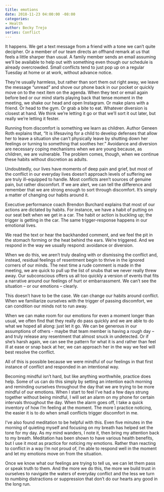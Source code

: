 ```yaml
---
title: emotions
date: 2018-11-23 04:00:00 -08:00
categories:
- Health
author: Becky Trejo
series: Conflict
---
```


It happens. We get a text message from a friend with a tone we can’t quite decipher. Or a member of our team directs an offhand remark at us that feels a little sharper than usual. A family member sends an email assuming we’ll be available to help out with something even though our schedule is already overcrowded. Small conflicts tend to just pop up on a regular Tuesday at home or at work, without advance notice.

They’re usually harmless, but rather than sort them out right away, we leave the message “unread” and shove our phone back in our pocket or quickly move on to the next item on the agenda. When they text or email again before bed or our mind starts playing back that tense moment in the meeting, we shake our head and open Instagram. Or make plans with a friend. Or head to the gym. Or grab a bite to eat. Whatever diversion is closest at hand. We think we’re letting it go or that we’ll sort it out later, but really we’re letting it fester.

Running from discomfort is something we learn as children. Author Geneen Roth explains that, “It is lifesaving for a child to develop defenses that allow her to leave a situation she can’t physically leave by shutting down her feelings or turning to something that soothes her.” Avoidance and diversion are necessary coping mechanisms when we are young because, as children, we are vulnerable. The problem comes, though, when we continue these habits without discretion as adults.

Undoubtedly, our lives have moments of deep pain and grief, but most of the conflict in our everyday lives doesn’t approach levels of suffering we are truly ill-equipped to handle. Most conflicts aren’t sources of genuine pain, but rather discomfort. If we are alert, we can tell the difference and remember that we are strong enough to sort through discomfort. It’s simply a matter of changing our habits around it.

Executive performance coach Brendon Burchard explains that most of our actions are dictated by habits. For instance, we have a habit of putting on our seat belt when we get in a car. The habit or action is buckling up; the trigger is getting in the car. The same trigger-response happens in our emotional lives.

We read the text or hear the backhanded comment, and we feel the pit in the stomach forming or the heat behind the ears. We’re triggered. And we respond in the way we usually respond: avoidance or diversion.

When we do this, we aren’t truly dealing with or dismissing the conflict and, instead, residual feelings of resentment begin to thrive in the ignored corners of our minds. The next time a rude comment is made in the meeting, we are quick to pull up the list of snubs that we never really threw away. Our subconscious offers us all too quickly a version of events that fits a narrative around our feelings of hurt or embarrassment. We can’t see the situation – or our emotions – clearly.

This doesn’t have to be the case. We can change our habits around conflict. When we familiarize ourselves with the trigger of passing discomfort, we can condition our minds not to run away.

When we can make room for our emotions for even a moment longer than usual, we often find that they really do pass quickly and we are able to do what we hoped all along: just let it go. We can be generous in our assumptions of others - maybe that team member is having a rough day – and truly release any resentment that almost snuck in undetected. Or if she’s harsh again, we can see the pattern for what it is and rather than feel ill at ease or snap back at her, we can approach her in the way we feel will best resolve the conflict.

All of this is possible because we were mindful of our feelings in that first instance of conflict and responded in an intentional way.

Becoming mindful isn’t hard, but like anything worthwhile, practice does help. Some of us can do this simply by setting an intention each morning and reminding ourselves throughout the day that we are trying to be more mindful of our emotions. When I start to feel I’ve had a few days strung together without being mindful, I will set an alarm on my phone for certain intervals throughout the day. When the alarm goes off, I take a quick inventory of how I’m feeling at the moment. The more I practice noticing, the easier it is to do when small conflicts trigger discomfort in me.

I’ve also found meditation to be helpful with this. Even five minutes in the morning of quieting myself and focusing on my breath has helped set the tone for my day. As my mind wanders, I note it, then bring my attention back to my breath. Meditation has been shown to have various health benefits, but I use it most as practice for noticing my emotions. Rather than reacting to conflict in a way I’m not proud of, I’m able to respond well in the moment and let my emotions move on from the situation.

Once we know what our feelings are trying to tell us, we can let them pass or speak truth to them. And the more we do this, the more we build trust in ourselves to navigate the waters of everyday conflict and the less we turn to numbing distractions or suppression that don’t do our hearts any good in the long run.

